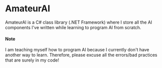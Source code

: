 # AmateurAI
AmateurAI is a C# class library (.NET Framework) where I store all the AI components I've written while learning to program AI from scratch.

#### Note
I am teaching myself how to program AI because I currently don't have another way to learn. Therefore, please excuse all the errors/bad practices that are surely in my code!
